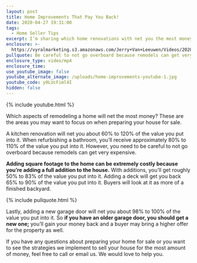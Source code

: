 ```yaml
---
layout: post
title: Home Improvements That Pay You Back!
date: 2020-04-27 19:31:00
tags:
  - Home Seller Tips
excerpt: I’m sharing which home renovations with net you the most money when you sell.
enclosure: >-
  https://vyralmarketing.s3.amazonaws.com/Jerry+Van+Leeuwen/Videos/2020/Home+Improvements+That+Pay+You+Back!.mp4
pullquote: Be careful to not go overboard because remodels can get very expensive.
enclosure_type: video/mp4
enclosure_time:
use_youtube_image: false
youtube_alternate_image: /uploads/home-improvements-youtube-1.jpg
youtube_code: y0LUcFiml4I
hidden: false
---
```


{% include youtube.html %}

Which aspects of remodeling a home will net the most money? These are the areas you may want to focus on when preparing your house for sale.&nbsp;

A kitchen renovation will net you about 60% to 120% of the value you put into it. When refurbishing a bathroom, you’ll receive approximately 80% to 110% of the value you put into it. However, you need to be careful to not go overboard because remodels can get very expensive.&nbsp;

**Adding square footage to the home can be extremely costly because you’re adding a full addition to the house.** With additions, you’ll get roughly 50% to 83% of the value you put into it. Adding a deck will get you back 65% to 90% of the value you put into it. Buyers will look at it as more of a finished backyard.&nbsp;

{% include pullquote.html %}

Lastly, adding a new garage door will net you about 98% to 100% of the value you put into it. So **if you have an older garage door, you should get a new one;** you’ll gain your money back and a buyer may bring a higher offer for the property as well.&nbsp;

If you have any questions about preparing your home for sale or you want to see the strategies we implement to sell your house for the most amount of money, feel free to call or email us. We would love to help you.